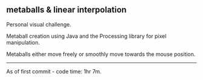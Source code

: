 metaballs & linear interpolation
--------------------------------

Personal visual challenge.

Metaball creation using Java and the Processing library for pixel manipulation. 

Metaballs either move freely or smoothly move towards the mouse position. 

--------------------------------

As of first commit - code time: 1hr 7m.
